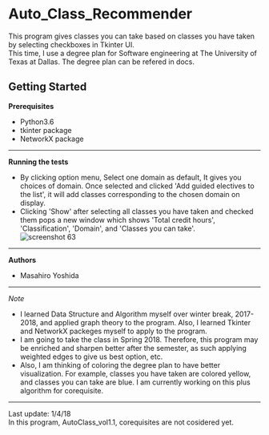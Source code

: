 Auto_Class_Recommender
===============================
This program gives classes you can take based on classes you have taken by selecting checkboxes in Tkinter UI.    
This time, I use a degree plan for Software engineering at The University of Texas at Dallas.
The degree plan can be refered in docs.

Getting Started
-------------------------------
**Prerequisites**         
- Python3.6
- tkinter package
- NetworkX package
----------------------------
**Running the tests**    
- By clicking option menu, Select one domain as default, It gives you choices of domain. Once selected and clicked 'Add guided electives to the list', it will add classes corresponding to the chosen domain on display.   
- Clicking 'Show' after selecting all classes you have taken and checked them pops a new window which shows 'Total credit hours', 'Classification', 'Domain', and 'Classes you can take'.  
![screenshot 63](https://user-images.githubusercontent.com/33169818/34582746-a4d0e830-f15a-11e7-9fa8-329814f0efcf.png)   
-----------------------------------------
**Authors**    
- Masahiro Yoshida   
---------------------------
*Note*          
- I learned Data Structure and Algorithm myself over winter break, 2017-2018, and applied graph theory to the program. Also, I learned Tkinter and NetworkX packeges myself to apply to the program.    
- I am going to take the class in Spring 2018. Therefore, this program may be enriched and sharpen better after the semester, as such applying weighted edges to give us best option, etc.    
- Also, I am thinking of coloring the degree plan to have better visualization. For example, classes you have taken are colored yellow, and classes you can take are blue. I am currently working on this plus algorithm for corequisite. 
------------------------------------ 
Last update: 1/4/18   
In this program, AutoClass_vol1.1, corequisites are not cosidered yet. 
